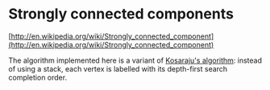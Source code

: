 # Strongly connected components

[http://en.wikipedia.org/wiki/Strongly_connected_component](http://en.wikipedia.org/wiki/Strongly_connected_component)

The algorithm implemented here is a variant of [Kosaraju's algorithm](http://en.wikipedia.org/wiki/Kosaraju%27s_algorithm): instead of using a stack, each vertex is labelled with its depth-first search completion order.
